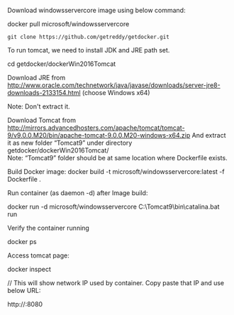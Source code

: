 Download windowsservercore image using below command:

docker pull microsoft/windowsservercore 

`git clone https://github.com/getreddy/getdocker.git`

To run tomcat, we need to install JDK and JRE path set. 

cd getdocker/dockerWin2016Tomcat

Download JRE from http://www.oracle.com/technetwork/java/javase/downloads/server-jre8-downloads-2133154.html 
(choose Windows x64)

Note: Don't extract it. 

Download Tomcat from http://mirrors.advancedhosters.com/apache/tomcat/tomcat-9/v9.0.0.M20/bin/apache-tomcat-9.0.0.M20-windows-x64.zip 
And extract it as new folder “Tomcat9” under directory getdocker/dockerWin2016Tomcat/  
Note: “Tomcat9” folder should be at same location where Dockerfile exists. 

Build Docker image:
docker build -t microsoft/windowsservercore:latest -f Dockerfile .

Run container (as daemon -d) after Image build:

docker run -d microsoft/windowsservercore C:\Tomcat9\bin\catalina.bat run

Verify the container running 

docker ps 

Access tomcat page:

docker inspect <ContainerID> 

// This will show network IP used by container. Copy paste that IP and use below URL:

http://<IP>:8080 
